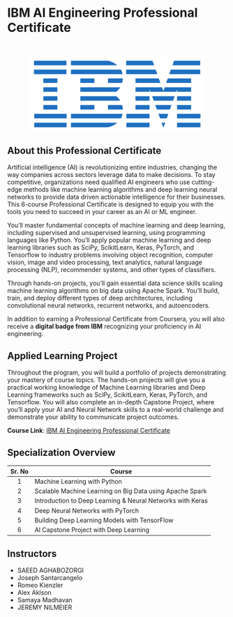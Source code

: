 # IBM AI Engineering Professional Certificate

<br>

<p align="center">
 <img src="Images/Logo/IBM-Logo.png" width="400" />
</p>


## About this Professional Certificate

Artificial intelligence (AI) is revolutionizing entire industries, changing the way companies across sectors leverage data to make decisions. To stay competitive, organizations need qualified AI engineers who use cutting-edge methods like machine learning algorithms and deep learning neural networks to provide data driven actionable intelligence for their businesses. This 6-course Professional Certificate is designed to equip you with the tools you need to succeed in your career as an AI or ML engineer.  

You’ll master fundamental concepts of machine learning and deep learning, including supervised and unsupervised learning, using programming languages like Python. You’ll apply popular machine learning and deep learning libraries such as SciPy, ScikitLearn, Keras, PyTorch, and Tensorflow to industry problems involving object recognition, computer vision, image and video processing, text analytics, natural language processing (NLP), recommender systems, and other types of classifiers.

Through hands-on projects, you’ll gain essential data science skills scaling machine learning algorithms on big data using Apache Spark. You’ll build, train, and deploy different types of deep architectures, including convolutional neural networks, recurrent networks, and autoencoders.

In addition to earning a Professional Certificate from Coursera, you will also receive a **digital badge from IBM** recognizing your proficiency in AI engineering. 

## Applied Learning Project
Throughout the program, you will build a portfolio of projects demonstrating your mastery of course topics. The hands-on projects will give you a practical working knowledge of Machine Learning libraries and Deep Learning frameworks such as SciPy, ScikitLearn, Keras, PyTorch, and Tensorflow. You will also complete an in-depth Capstone Project, where you’ll apply your AI and Neural Network skills to a real-world challenge and demonstrate your ability to communicate project outcomes. 

**Course Link**: [IBM AI Engineering Professional Certificate](https://www.coursera.org/professional-certificates/ai-engineer)

## Specialization Overview

| Sr. No | Course                                                        |
|:------:|---------------------------------------------------------------|
|    1   | Machine Learning with Python                                  |
|    2   | Scalable Machine Learning on Big Data using Apache Spark      |
|    3   | Introduction to Deep Learning & Neural Networks with Keras    |
|    4   | Deep Neural Networks with PyTorch                             |
|    5   | Building Deep Learning Models with TensorFlow                 |
|    6   | AI Capstone Project with Deep Learning                        |

## Instructors
- SAEED AGHABOZORGI
- Joseph Santarcangelo
- Romeo Kienzler
- Alex Aklson
- Samaya Madhavan
- JEREMY NILMEIER
